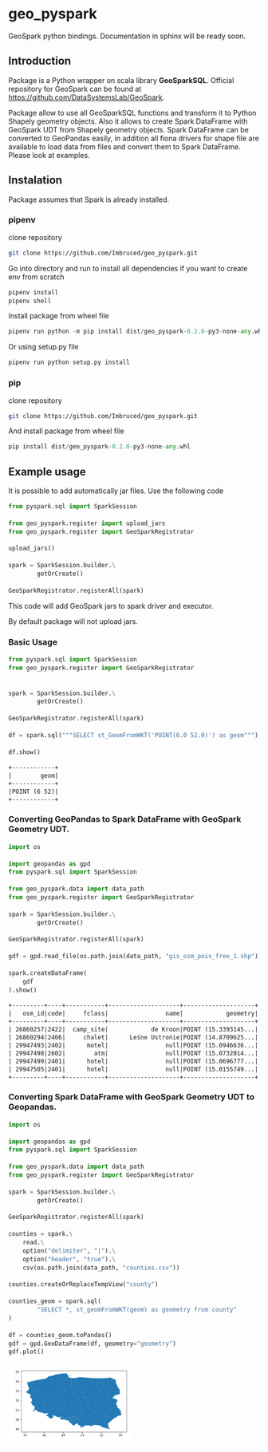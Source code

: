 # geo_pyspark

GeoSpark python bindings.
Documentation in sphinx will be ready soon.

## Introduction

Package is a Python wrapper on scala library <b>GeoSparkSQL</b>. Official repository for GeoSpark can be found at
https://github.com/DataSystemsLab/GeoSpark. 

Package allow to use all GeoSparkSQL functions and transform it to Python Shapely geometry objects. Also
it allows to create Spark DataFrame with GeoSpark UDT from Shapely geometry objects. Spark DataFrame can
be converted to GeoPandas easily, in addition all fiona drivers for shape file are available to load
data from files and convert them to Spark DataFrame. Please look at examples.

## Instalation

Package assumes that Spark is already installed. 
### pipenv

clone repository

```bash
git clone https://github.com/Imbruced/geo_pyspark.git
```
Go into directory and run to install all dependencies if you want to create env from
scratch
```python
pipenv install 
pipenv shell
```

Install package from wheel file
```python
pipenv run python -m pip install dist/geo_pyspark-0.2.0-py3-none-any.whl
```
Or using setup.py file
```python
pipenv run python setup.py install
```

### pip

clone repository

```bash
git clone https://github.com/Imbruced/geo_pyspark.git
```

And install package from wheel file

```python
pip install dist/geo_pyspark-0.2.0-py3-none-any.whl
```

## Example usage

It is possible to add automatically jar files. 
Use the following code

```python
from pyspark.sql import SparkSession

from geo_pyspark.register import upload_jars
from geo_pyspark.register import GeoSparkRegistrator

upload_jars()

spark = SparkSession.builder.\
        getOrCreate()

GeoSparkRegistrator.registerAll(spark)

```

This code will add GeoSpark jars to spark driver and executor.

By default package will not upload jars.


### Basic Usage

```python
from pyspark.sql import SparkSession
from geo_pyspark.register import GeoSparkRegistrator


spark = SparkSession.builder.\
        getOrCreate()

GeoSparkRegistrator.registerAll(spark)

df = spark.sql("""SELECT st_GeomFromWKT('POINT(6.0 52.0)') as geom""")

df.show()

```
    +------------+
    |        geom|
    +------------+
    |POINT (6 52)|
    +------------+

### Converting GeoPandas to Spark DataFrame with GeoSpark Geometry UDT.

```python
import os

import geopandas as gpd
from pyspark.sql import SparkSession

from geo_pyspark.data import data_path
from geo_pyspark.register import GeoSparkRegistrator

spark = SparkSession.builder.\
        getOrCreate()

GeoSparkRegistrator.registerAll(spark)

gdf = gpd.read_file(os.path.join(data_path, "gis_osm_pois_free_1.shp"))

spark.createDataFrame(
    gdf
).show()

```

    +---------+----+-----------+--------------------+--------------------+
    |   osm_id|code|     fclass|                name|            geometry|
    +---------+----+-----------+--------------------+--------------------+
    | 26860257|2422|  camp_site|            de Kroon|POINT (15.3393145...|
    | 26860294|2406|     chalet|      Leśne Ustronie|POINT (14.8709625...|
    | 29947493|2402|      motel|                null|POINT (15.0946636...|
    | 29947498|2602|        atm|                null|POINT (15.0732014...|
    | 29947499|2401|      hotel|                null|POINT (15.0696777...|
    | 29947505|2401|      hotel|                null|POINT (15.0155749...|
    +---------+----+-----------+--------------------+--------------------+
    
    
### Converting Spark DataFrame with GeoSpark Geometry UDT to Geopandas.


```python
import os

import geopandas as gpd
from pyspark.sql import SparkSession

from geo_pyspark.data import data_path
from geo_pyspark.register import GeoSparkRegistrator

spark = SparkSession.builder.\
        getOrCreate()

GeoSparkRegistrator.registerAll(spark)

counties = spark.\
    read.\
    option("delimiter", "|").\
    option("header", "true").\
    csv(os.path.join(data_path, "counties.csv"))
    
counties.createOrReplaceTempView("county")

counties_geom = spark.sql(
        "SELECT *, st_geomFromWKT(geom) as geometry from county"
)

df = counties_geom.toPandas()
gdf = gpd.GeoDataFrame(df, geometry="geometry")
gdf.plot()

```
<img src="https://github.com/Imbruced/geo_pyspark/blob/master/geo_pyspark/data/geopandas_plot.PNG" width="250">
